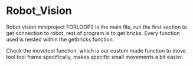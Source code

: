 # Robot_Vision
Robot vision miniproject
FORLOOP2 is the main file, run the first section to get connection to robot, rest of program is to get bricks.
Every function used is nested within the getbricks function.

Check the movetool function, which is our custom made function to move tool tool frame specifically, makes specific small movements a bit easier.
